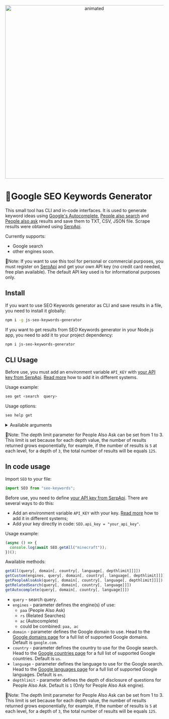 <p align="center">
  <img src="https://user-images.githubusercontent.com/64033139/217038504-a9ba063c-9941-478c-8e70-ae0f9b2fbc6c.gif" width="550" alt="animated" />
</p>

# 🔎Google SEO Keywords Generator

This small tool has CLI and in-code interfaces. It is used to generate keyword ideas using [Google's Autocomplete](https://serpapi.com/google-autocomplete-api), [People also search](https://serpapi.com/related-searches) and [People also ask](https://serpapi.com/related-questions) results and save them to TXT, CSV, JSON file. Scrape results were obtained using [SerpApi](https://serpapi.com/).

Currently supports:

- Google search
- other engines soon.

📌Note: If you want to use this tool for personal or commercial purposes, you must register on [SerpApi](https://serpapi.com/) and get your own API key (no credit card needed, free plan available). The default API key used is for informational purposes only.

## Install

If you want to use SEO Keywords generator as CLI and save results in a file, you need to install it globally:

```bash
npm i -g js-seo-keywords-generator
```

If you want to get results from SEO Keywords generator in your Node.js app, you need to add it to your project dependency:

```bash
npm i js-seo-keywords-generator
```

## CLI Usage

Before use, you must add an environment variable `API_KEY` with [your API key from SerpApi](https://serpapi.com/manage-api-key). [Read more](https://en.wikipedia.org/wiki/Environment_variable) how to add it in different systems.

Usage example:

```bash
seo get <search  query>
```

Usage options:

```bash
seo help get
```

<details>
<summary>Available arguments</summary>

```lang-none
  -e, --engine <engine(s)...>      Parameter defines the engine(s) of use. It can be set to "paa" (People Also Ask),
                                   "rs" (Related Searches), "ac" (Autocomplete), or in any combination, e.g.
                                   "paa,rs,ac" (default). (default: ["paa","rs","ac"])
  -d, --domain <google domain>     Parameter defines the Google domain to use. It defaults to google.com. Head to the
                                   https://serpapi.com/google-domains for a full list of supported Google domains.
                                   (default: "google.com")
  -gl, --country <country code>    Parameter defines the country to use for the Google search. Head to the
                                   https://serpapi.com/google-countries for a full list of supported Google countries.
                                   (default: "us")
  -hl, --language <language code>  Parameter defines the language to use for the Google search. Head to the
                                   https://serpapi.com/google-languages for a full list of supported Google languages.
                                   (default: "en")
  -dl, --depth <depth limit>       Parameter defines the depth of disclosure of questions for People Also Ask (default:
                                   "1")
  -ft, --type <file type>          Parameter defines the type of file to save. (choices: "json", "txt", "csv", default:
                                   "json")
  -h, --help                       display help for command
```

</details>

📌Note: The depth limit parameter for People Also Ask can be set from 1 to 3. This limit is set because for each depth value, the number of results returned grows exponentially, for example, if the number of results is `5` at each level, for a depth of `3`, the total number of results will be equals `125`.

## In code usage

Import `SEO` to your file:

```javascript
import SEO from "seo-keywords";
```

Before use, you need to define [your API key from SerpApi](https://serpapi.com/manage-api-key). There are several ways to do this:

- Add an environment variable `API_KEY` with your key. [Read more](https://en.wikipedia.org/wiki/Environment_variable) how to add it in different systems;
- Add your key directly in code: `SEO.api_key = "your_api_key"`.

Usage example:

```javascript
(async () => {
  console.log(await SEO.getAll("minecraft"));
})();
```

Awailable methods:

```javascript
getAll(query[, domain[, country[, language[, depthlimit]]]])
getCustom(engines, query[, domain[, country[, language[, depthlimit]]]])
getPeopleAlsoAsk(query[, domain[, country[, language[, depthlimit]]]])
getRelatedSearch(query[, domain[, country[, language]]])
getAutocomplete(query[, domain[, country[, language]]])
```

- `query` - search query.
- `engines` - parameter defines the engine(s) of use:
  - `paa` (People Also Ask)
  - `rs` (Related Searches)
  - `ac` (Autocomplete)
  - could be combined: `paa, ac`
- `domain` - parameter defines the Google domain to use. Head to the [Google domains page](https://serpapi.com/google-domains) for a full list of supported Google domains. Default is `google.com`.
- `country` - parameter defines the country to use for the Google search. Head to the [Google countries page](https://serpapi.com/google-countries) for a full list of supported Google countries. Default is `us`.
- `language` - parameter defines the language to use for the Google search. Head to the [Google languages page](https://serpapi.com/google-languages) for a full list of supported Google languages. Default is `en`.
- `depthlimit` - parameter defines the depth of disclosure of questions for People Also Ask. Default is `1` (Only for People Also Ask engine).

📌Note: The depth limit parameter for People Also Ask can be set from 1 to 3. This limit is set because for each depth value, the number of results returned grows exponentially, for example, if the number of results is `5` at each level, for a depth of `3`, the total number of results will be equals `125`.
